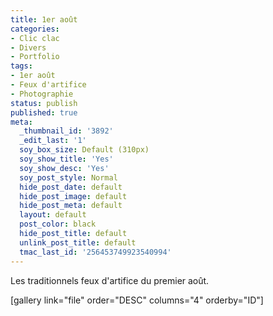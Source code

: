 ```yaml
---
title: 1er août
categories:
- Clic clac
- Divers
- Portfolio
tags:
- 1er août
- Feux d'artifice
- Photographie
status: publish
published: true
meta:
  _thumbnail_id: '3892'
  _edit_last: '1'
  soy_box_size: Default (310px)
  soy_show_title: 'Yes'
  soy_show_desc: 'Yes'
  soy_post_style: Normal
  hide_post_date: default
  hide_post_image: default
  hide_post_meta: default
  layout: default
  post_color: black
  hide_post_title: default
  unlink_post_title: default
  tmac_last_id: '256453749923540994'
---
```

Les traditionnels feux d'artifice du premier août.

<!--more-->

[gallery link="file" order="DESC" columns="4" orderby="ID"]
